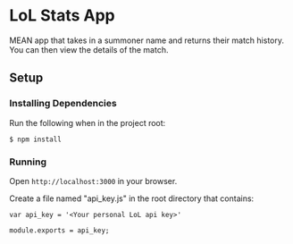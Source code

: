 # LoL Stats App

MEAN app that takes in a summoner name and returns their match history. You can then view the details of the match.

## Setup

### Installing Dependencies

Run the following when in the project root:

````
$ npm install
````

### Running

Open `http://localhost:3000` in your browser.

Create a file named "api_key.js" in the root directory that contains:

````
var api_key = '<Your personal LoL api key>'

module.exports = api_key;
````

